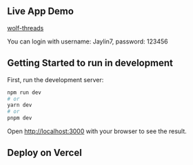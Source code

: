 ## Live App Demo 
[wolf-threads](https://wolf-threads.vercel.app/)

You can login with username: Jaylin7, password: 123456

## Getting Started to run in development

First, run the development server:

```bash
npm run dev
# or
yarn dev
# or
pnpm dev
```

Open [http://localhost:3000](http://localhost:3000) with your browser to see the result.


## Deploy on Vercel

